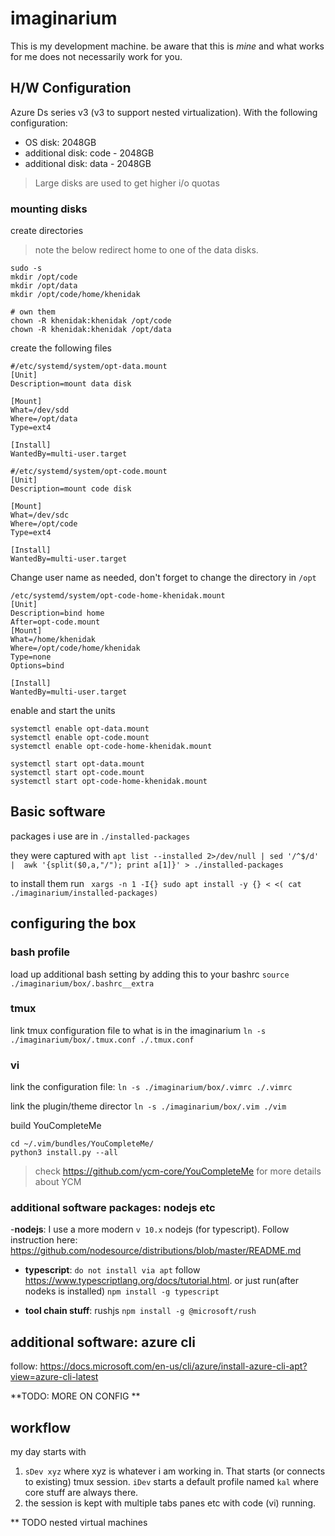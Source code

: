 # imaginarium

This is my development machine. be aware that this is *mine* and what works for me does not necessarily work for you.

## H/W Configuration

Azure Ds series v3 (v3 to support nested virtualization). With the following configuration:

- OS disk: 2048GB 
- additional disk: code - 2048GB
- additional disk: data - 2048GB

> Large disks are used to get higher i/o quotas 

### mounting disks
create directories


> note the below redirect home to one of the data disks.

```
sudo -s
mkdir /opt/code
mkdir /opt/data
mkdir /opt/code/home/khenidak

# own them
chown -R khenidak:khenidak /opt/code
chown -R khenidak:khenidak /opt/data
```

create the following files

```
#/etc/systemd/system/opt-data.mount
[Unit]
Description=mount data disk

[Mount]
What=/dev/sdd
Where=/opt/data
Type=ext4

[Install]
WantedBy=multi-user.target
```

```
#/etc/systemd/system/opt-code.mount
[Unit]
Description=mount code disk

[Mount]
What=/dev/sdc
Where=/opt/code
Type=ext4

[Install]
WantedBy=multi-user.target
```
Change user name as needed, don't forget to change the directory in `/opt`
```
/etc/systemd/system/opt-code-home-khenidak.mount
[Unit]
Description=bind home
After=opt-code.mount
[Mount]
What=/home/khenidak
Where=/opt/code/home/khenidak
Type=none
Options=bind

[Install]
WantedBy=multi-user.target
```
enable and start the units

```
systemctl enable opt-data.mount
systemctl enable opt-code.mount
systemctl enable opt-code-home-khenidak.mount

systemctl start opt-data.mount
systemctl start opt-code.mount
systemctl start opt-code-home-khenidak.mount
```

## Basic software
packages i use are in `./installed-packages`

they were captured with
`apt list --installed 2>/dev/null | sed '/^$/d' |  awk '{split($0,a,"/"); print a[1]}' > ./installed-packages`

to install them run
` xargs -n 1 -I{} sudo apt install -y {} < <( cat ./imaginarium/installed-packages)`

## configuring the box

### bash profile
load up additional bash setting by adding this to your bashrc
`source ./imaginarium/box/.bashrc__extra` 

### tmux
link tmux configuration file to what is in the imaginarium
`ln -s ./imaginarium/box/.tmux.conf ./.tmux.conf`

### vi
link the configuration file:
`ln -s ./imaginarium/box/.vimrc ./.vimrc`

link the plugin/theme director
`ln -s ./imaginarium/box/.vim ./vim`

build YouCompleteMe
```
cd ~/.vim/bundles/YouCompleteMe/
python3 install.py --all
```
> check https://github.com/ycm-core/YouCompleteMe for more details about YCM
### additional software packages: nodejs etc

-**nodejs**: I use a more modern `v 10.x` nodejs (for typescript). Follow instruction here: https://github.com/nodesource/distributions/blob/master/README.md

- **typescript**: `do not install via apt` follow https://www.typescriptlang.org/docs/tutorial.html. or just run(after nodeks is installed) `npm install -g typescript`

- **tool chain stuff**: rushjs `npm install -g @microsoft/rush` 

## additional software: azure cli
follow: https://docs.microsoft.com/en-us/cli/azure/install-azure-cli-apt?view=azure-cli-latest


**TODO: MORE ON CONFIG **
## workflow
my day starts with 

1. `sDev xyz` where xyz is whatever i am working in. That starts (or connects to existing) tmux session. `iDev` starts a default profile named `kal` where core stuff are always there.
2. the session is kept with multiple tabs panes etc with code (vi) running.

** TODO nested virtual machines  
